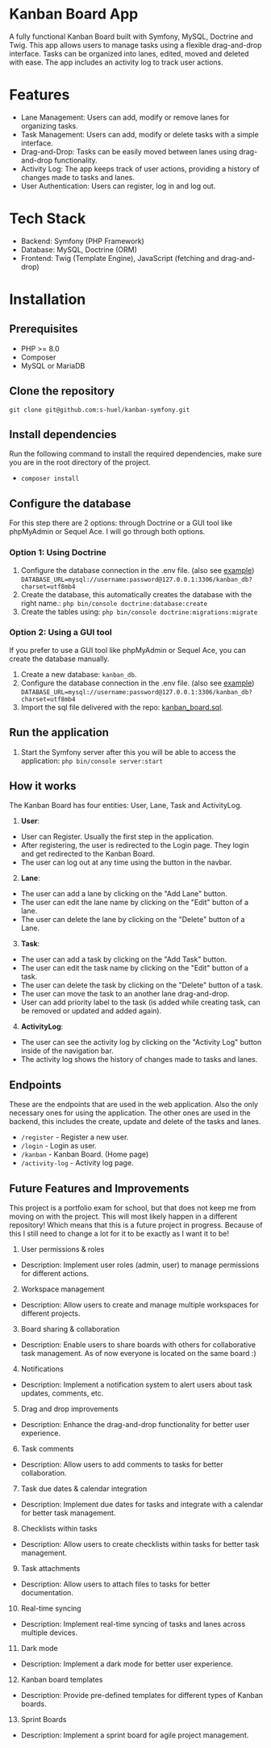 # Kanban Board App
A fully functional Kanban Board built with Symfony, MySQL, Doctrine and Twig. 
This app allows users to manage tasks using a flexible drag-and-drop interface.
Tasks can be organized into lanes, edited, moved and deleted with ease. 
The app includes an activity log to track user actions.

# Features
- Lane Management: Users can add, modify or remove lanes for organizing tasks.
- Task Management: Users can add, modify or delete tasks with a simple interface.
- Drag-and-Drop: Tasks can be easily moved between lanes using drag-and-drop functionality.
- Activity Log: The app keeps track of user actions, providing a history of changes made to tasks and lanes.
- User Authentication: Users can register, log in and log out.

# Tech Stack
- Backend: Symfony (PHP Framework)
- Database: MySQL, Doctrine (ORM)
- Frontend: Twig (Template Engine), JavaScript (fetching and drag-and-drop)

# Installation

## Prerequisites
- PHP >= 8.0
- Composer
- MySQL or MariaDB

## Clone the repository
```git clone git@github.com:s-huel/kanban-symfony.git```

## Install dependencies
Run the following command to install the required dependencies, make sure you are in the root directory of the project.
- ```composer install```

## Configure the database
For this step there are 2 options: through Doctrine or a GUI tool like phpMyAdmin or Sequel Ace. 
I will go through both options.

### Option 1: Using Doctrine
1. Configure the database connection in the .env file. (also see [example](.env.example))
   ```DATABASE_URL=mysql://username:password@127.0.0.1:3306/kanban_db?charset=utf8mb4```
2. Create the database, this automatically creates the database with the right name.:
   ```php bin/console doctrine:database:create```
3. Create the tables using:
   ```php bin/console doctrine:migrations:migrate```


### Option 2: Using a GUI tool
If you prefer to use a GUI tool like phpMyAdmin or Sequel Ace, you can create the database manually.
1. Create a new database: ```kanban_db```.
2. Configure the database connection in the .env file. (also see [example](.env.example))
```DATABASE_URL=mysql://username:password@127.0.0.1:3306/kanban_db?charset=utf8mb4```
3. Import the sql file delivered with the repo: [kanban_board.sql](/public/db/kanban_db_2025-04-05.sql).

## Run the application
1. Start the Symfony server after this you will be able to access the application:
   ```php bin/console server:start```

## How it works
The Kanban Board has four entities: User, Lane, Task and ActivityLog.

1. **User**: 
  - User can Register. Usually the first step in the application.
  - After registering, the user is redirected to the Login page. They login and get redirected to the Kanban Board.
  - The user can log out at any time using the button in the navbar.
2. **Lane**: 
  - The user can add a lane by clicking on the "Add Lane" button.
  - The user can edit the lane name by clicking on the "Edit" button of a lane.
  - The user can delete the lane by clicking on the "Delete" button of a Lane.
3. **Task**: 
  - The user can add a task by clicking on the "Add Task" button.
  - The user can edit the task name by clicking on the "Edit" button of a task.
  - The user can delete the task by clicking on the "Delete" button of a task.
  - The user can move the task to an another lane drag-and-drop.
  - User can add priority label to the task (is added while creating task, can be removed or updated and added again).
4. **ActivityLog**: 
  - The user can see the activity log by clicking on the "Activity Log" button inside of the navigation bar.
  - The activity log shows the history of changes made to tasks and lanes.

## Endpoints
These are the endpoints that are used in the web application. 
Also the only necessary ones for using the application.
The other ones are used in the backend, this includes the create, update and delete of the tasks and lanes.

- ```/register``` - Register a new user.
- ```/login``` - Login as user.
- ```/kanban``` - Kanban Board. (Home page)
- ```/activity-log``` - Activity log page.

## Future Features and Improvements
This project is a portfolio exam for school, but that does not keep me from moving on with the project.
This will most likely happen in a different repository! Which means that this is a future project in progress.
Because of this I still need to change a lot for it to be exactly as I want it to be!

1. User permissions & roles
 - Description: Implement user roles (admin, user) to manage permissions for different actions.
2. Workspace management
 - Description: Allow users to create and manage multiple workspaces for different projects.
3. Board sharing & collaboration
 - Description: Enable users to share boards with others for collaborative task management. As of now everyone is located on the same board :)
4. Notifications
 - Description: Implement a notification system to alert users about task updates, comments, etc.
5. Drag and drop improvements
 - Description: Enhance the drag-and-drop functionality for better user experience.
6. Task comments
 - Description: Allow users to add comments to tasks for better collaboration.
7. Task due dates & calendar integration
 - Description: Implement due dates for tasks and integrate with a calendar for better task management.
8. Checklists within tasks
 - Description: Allow users to create checklists within tasks for better task management.
9. Task attachments
 - Description: Allow users to attach files to tasks for better documentation.
10. Real-time syncing
 - Description: Implement real-time syncing of tasks and lanes across multiple devices.
11. Dark mode
 - Description: Implement a dark mode for better user experience.
12. Kanban board templates
 - Description: Provide pre-defined templates for different types of Kanban boards. 
13. Sprint Boards
 - Description: Implement a sprint board for agile project management.